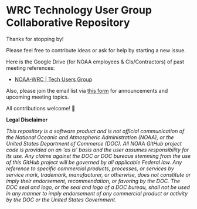 # WRC Technology User Group Collaborative Repository

Thanks for stopping by! 

Please feel free to contribute ideas or ask for help by starting a new issue.

Here is the Google Drive (for NOAA employees & CIs/Contractors) of past meeting references:
- [NOAA-WRC | Tech Users Group](https://drive.google.com/drive/folders/1eL-VEQTYCuhG2cfal3EjRxbNJbTg-Den?usp=sharing)

Also, please join the email list via [this form](https://forms.gle/KGVC8oJSRG6dwnUq6) for announcements and upcoming meeting topics.

All contributions welcome! :rocket:

**Legal Disclaimer**

*This repository is a software product and is not official communication of the National Oceanic and Atmospheric Administration (NOAA), or the United States Department of Commerce (DOC). All NOAA GitHub project code is provided on an 'as is' basis and the user assumes responsibility for its use. Any claims against the DOC or DOC bureaus stemming from the use of this GitHub project will be governed by all applicable Federal law. Any reference to specific commercial products, processes, or services by service mark, trademark, manufacturer, or otherwise, does not constitute or imply their endorsement, recommendation, or favoring by the DOC. The DOC seal and logo, or the seal and logo of a DOC bureau, shall not be used in any manner to imply endorsement of any commercial product or activity by the DOC or the United States Government.*

